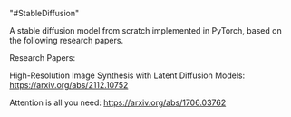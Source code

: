 "#StableDiffusion" 

A stable diffusion model from scratch implemented in PyTorch, based on the following research papers.

Research Papers:

High-Resolution Image Synthesis with Latent Diffusion Models: https://arxiv.org/abs/2112.10752

Attention is all you need: https://arxiv.org/abs/1706.03762